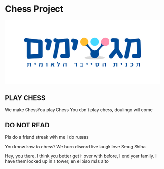 # Chess Project

![Logo](MagshimimLogo.png)

## PLAY CHESS

We make ChessYou play Chess
You don't play chess, doulingo will come

## DO NOT READ
Pls do a friend streak with me
I do russas

You know how to chess?
We burn discord
live laugh love Smug Shiba



Hey, you there,
I think you better get
it over with before,
I end your family.
I have them locked up in a tower,
en el piso más alto.
